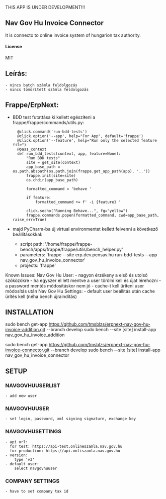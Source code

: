 THIS APP IS UNDER DEVELOPMENT!!!

## Nav Gov Hu Invoice Connector

It is connecto to online invoice system of hungarion tax authority.

#### License

MIT

## Leírás:
    - nincs batch számla feldolgozás
    - nincs tömörített számla feldolgozás

## Frappe/ErpNext:
- BDD test futattása ki kellett egészíŧeni a frappe/frappe/commands/utils.py:

        @click.command('run-bdd-tests')
        @click.option('--app', help="For App", default='frappe')
        @click.option('--feature', help="Run only the selected feature file")
        @pass_context
        def run_bdd_tests(context, app, feature=None):
            "Run BDD tests"
            site = get_site(context)
            app_base_path = os.path.abspath(os.path.join(frappe.get_app_path(app), '..'))
            frappe.init(site=site)
            os.chdir(app_base_path)
        
            formatted_command = 'behave '
        
            if feature:
                formatted_command += f' -i {feature} '
        
            click.secho("Running Behave...", fg="yellow")
            frappe.commands.popen(formatted_command, cwd=app_base_path, raise_err=True)
    

- majd PyCharm-ba új virtual environmentet kellett felvenni a következő beállításokkal:
    - script path: '/home/frappe/frappe-bench/apps/frappe/frappe/utils/bench_helper.py'
    - parameters: 'frappe --site erp.dev.pensav.hu run-bdd-tests --app nav_gov_hu_invoice_connector'
    - projects: 'frappe'
  
Known Issues:
  Nav Gov Hu User:
    - nagyon érzékeny a első és utolsó szóközökre
    - ha egyszer el lett mentve a user törölni kell és újat lérehozni
    - a password mentés módosításkor nem jó
    - cache-t kell üríteni user módosítás után
  Nav Gov Hu Settings:
    - default user beállítás után cache ürítés kell (néha bench újraindítás)

## INSTALLATION
sudo bench get-app https://github.com/tmsblzs/erpnext-nav-gov-hu-invoice-addition.git --branch develop
sudo bench --site [site] install-app nav_gov_hu_invoice_addition

sudo bench get-app https://github.com/tmsblzs/erpnext-nav-gov-hu-invoice-connector.git --branch develop
sudo bench --site [site] install-app nav_gov_hu_invoice_connector 

## SETUP
### NAVGOVHUUSERLIST
    - add new user
### NAVGOVHUUSER
    - set login, password, xml signing signature, exchange key
### NAVGOVHUSETTINGS
    - api url:
      for test: https://api-test.onlineszamla.nav.gov.hu
      for production: https://api.onliszamla.nav.gov.hu
    - version:
        type 'v3'
    - default user:
        select navgovhuuser

### COMPANY SETTINGS
    - have to set company tax id